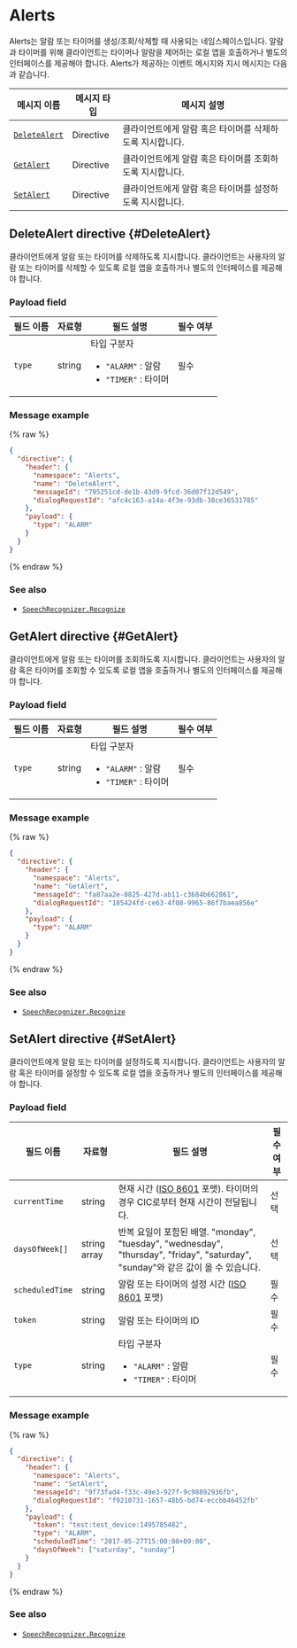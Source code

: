 # Alerts

Alerts는 알람 또는 타이머를 생성/조회/삭제할 때 사용되는 네임스페이스입니다. 알람과 타이머를 위해 클라이언트는 타이머나 알람을 제어하는 로컬 앱을 호출하거나 별도의 인터페이스를 제공해야 합니다. Alerts가 제공하는 이벤트 메시지와 지시 메시지는 다음과 같습니다.

| 메시지 이름         | 메시지 타입  | 메시지 설명                                   |
|------------------|-----------|---------------------------------------------|
| [`DeleteAlert`](#DeleteAlert) | Directive | 클라이언트에게 알람 혹은 타이머를 삭제하도록 지시합니다. |
| [`GetAlert`](#GetAlert)       | Directive | 클라이언트에게 알람 혹은 타이머를 조회하도록 지시합니다. |
| [`SetAlert`](#SetAlert)       | Directive | 클라이언트에게 알람 혹은 타이머를 설정하도록 지시합니다. |

## DeleteAlert directive {#DeleteAlert}
클라이언트에게 알람 또는 타이머를 삭제하도록 지시합니다. 클라이언트는 사용자의 알람 또는 타이머를 삭제할 수 있도록 로컬 앱을 호출하거나 별도의 인터페이스를 제공해야 합니다.

### Payload field

| 필드 이름       | 자료형    | 필드 설명                     | 필수 여부 |
|---------------|---------|-----------------------------|---------|
| `type`          | string  | 타입 구분자 <ul><li><code>"ALARM"</code> : 알람</li><li><code>"TIMER"</code> : 타이머</li></ul> | 필수    |

### Message example

{% raw %}

```json
{
  "directive": {
    "header": {
      "namespace": "Alerts",
      "name": "DeleteAlert",
      "messageId": "795251cd-de1b-43d9-9fcd-36d07f12d549",
      "dialogRequestId": "afc4c163-a14a-4f3e-93db-38ce36531785"
    },
    "payload": {
      "type": "ALARM"
    }
  }
}
```

{% endraw %}

### See also
* [`SpeechRecognizer.Recognize`](/CIC/References/APIs/SpeechRecognizer.md#Recognize)

## GetAlert directive {#GetAlert}

클라이언트에게 알람 또는 타이머를 조회하도록 지시합니다. 클라이언트는 사용자의 알람 혹은 타이머를 조회할 수 있도록 로컬 앱을 호출하거나 별도의 인터페이스를 제공해야 합니다.

### Payload field

| 필드 이름       | 자료형    | 필드 설명                     | 필수 여부 |
|---------------|---------|-----------------------------|---------|
| `type`          | string  | 타입 구분자 <ul><li><code>"ALARM"</code> : 알람</li><li><code>"TIMER"</code> : 타이머</li></ul>  | 필수    |

### Message example

{% raw %}

```json
{
  "directive": {
    "header": {
      "namespace": "Alerts",
      "name": "GetAlert",
      "messageId": "fa87aa2e-0825-427d-ab11-c3684b662861",
      "dialogRequestId": "185424fd-ce63-4f08-9965-86f7baea856e"
    },
    "payload": {
      "type": "ALARM"
    }
  }
}
```

{% endraw %}

### See also
* [`SpeechRecognizer.Recognize`](/CIC/References/APIs/SpeechRecognizer.md#Recognize)

## SetAlert directive {#SetAlert}

클라이언트에게 알람 또는 타이머를 설정하도록 지시합니다. 클라이언트는 사용자의 알람 혹은 타이머를 설정할 수 있도록 로컬 앱을 호출하거나 별도의 인터페이스를 제공해야 합니다.

### Payload field

| 필드 이름       | 자료형    | 필드 설명                     | 필수 여부 |
|---------------|---------|-----------------------------|---------|
| `currentTime`   | string       | 현재 시간 ([ISO 8601](https://en.wikipedia.org/wiki/ISO_8601) 포맷). 타이머의 경우 CIC로부터 현재 시간이 전달됩니다.                | 선택    |
| `daysOfWeek[]`  | string array | 반복 요일이 포함된 배열. "monday", "tuesday", "wednesday", "thursday", "friday", "saturday", "sunday"와 같은 값이 올 수 있습니다. | 선택    |
| `scheduledTime` | string       | 알람 또는 타이머의 설정 시간 ([ISO 8601](https://en.wikipedia.org/wiki/ISO_8601) 포맷)                                        | 필수    |
| `token`         | string       | 알람 또는 타이머의 ID                                                                                                      | 필수    |
| `type`          | string       | 타입 구분자 <ul><li><code>"ALARM"</code> : 알람</li><li><code>"TIMER"</code> : 타이머</li></ul>                     | 필수    |

### Message example

{% raw %}

```json
{
  "directive": {
    "header": {
      "namespace": "Alerts",
      "name": "SetAlert",
      "messageId": "9f73fad4-f33c-49e3-927f-9c98892936fb",
      "dialogRequestId": "f9210731-1657-48b5-bd74-eccbb46452fb"
    },
    "payload": {
      "token": "test:test_device:1495785482",
      "type": "ALARM",
      "scheduledTime": "2017-05-27T15:00:00+09:00",
      "daysOfWeek": ["saturday", "sunday"]
    }
  }
}
```

{% endraw %}

### See also
* [`SpeechRecognizer.Recognize`](/CIC/References/APIs/SpeechRecognizer.md#Recognize)
